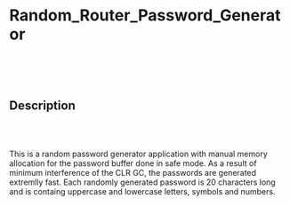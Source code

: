 # Random_Router_Password_Generator

<br/>
<br/>
<br/>

## Description

<br/>
<br/>

This is a random password generator application with manual memory allocation 
for the password buffer done in safe mode. As a result of minimum interference of the CLR 
GC, the passwords are generated extremlly fast. Each randomly generated password is 
20 characters long and is containg uppercase and lowercase letters, symbols and numbers.


